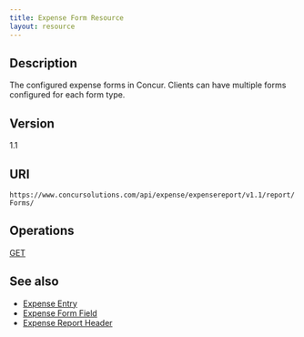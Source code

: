 ```yaml
---
title: Expense Form Resource 
layout: resource
---
```


## Description
The configured expense forms in Concur. Clients can have multiple forms configured for each form type.

## Version
1.1

## URI
`https://www.concursolutions.com/api/expense/expensereport/v1.1/report/Forms/ `

## Operations
[GET][1]  

## See also
* [Expense Entry][2]
* [Expense Form Field][3]
* [Expense Report Header][4]

[1]: https://developer.concur.com/expense-report/expense-form-resource/expense-form-resource-get
[2]: https://developer.concur.com/expense-report/expense-entry-resource
[3]: https://developer.concur.com/expense-report/expense-form-field-resource
[4]: https://developer.concur.com/expense-report/expense-report-header-resource
